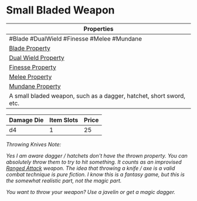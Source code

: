 # Small Bladed Weapon

|Properties|
|----------|
|\#Blade #DualWield #Finesse #Melee #Mundane|
|[Blade Property](../Weapon%20Properties/Blade%20Property.md)|
|[Dual Wield Property](../Weapon%20Properties/Dual%20Wield%20Property.md)|
|[Finesse Property](../Weapon%20Properties/Finesse%20Property.md)|
|[Melee Property](../Weapon%20Properties/Melee%20Property.md)|
|[Mundane Property](../../../Material%20Properties/Mundane%20Property.md)|
|A small bladed weapon, such as a dagger, hatchet, short sword, etc.|

|Damage Die|Item Slots|Price|
|----------|----------|-----|
|d4|1|25|

*Throwing Knives Note:*

*Yes I am aware dagger / hatchets don't have the thrown property. You can absolutely throw them to try to hit something. It counts as an improvised [Ranged Attack](../../../../../Game%20Procedures/Ranged%20Attack.md) weapon. The idea that throwing a knife / axe is a valid combat technique is pure fiction. I know this is a fantasy game, but this is the somewhat realistic part, not the magic part.*

*You want to throw your weapon? Use a javelin or get a magic dagger.*
